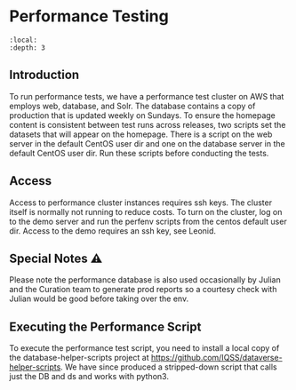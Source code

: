 # Performance Testing

```{contents} Contents:
:local: 
:depth: 3
```

## Introduction

To run performance tests, we have a performance test cluster on AWS that employs web, database, and Solr. The database contains a copy of production that is updated weekly on Sundays. To ensure the homepage content is consistent between test runs across releases, two scripts set the datasets that will appear on the homepage. There is a script on the web server in the default CentOS user dir and one on the database server in the default CentOS user dir. Run these scripts before conducting the tests. 

## Access

Access to performance cluster instances requires ssh keys. The cluster itself is normally not running to reduce costs. To turn on the cluster, log on to the demo server and run the perfenv scripts from the centos default user dir. Access to the demo requires an ssh key, see Leonid. 

## Special Notes ⚠️ 

Please note the performance database is also used occasionally by Julian and the Curation team to generate prod reports so a courtesy check with Julian would be good before taking over the env.


Executing the Performance Script
--------------------------------
To execute the performance test script, you need to install a local copy of the database-helper-scripts project at <https://github.com/IQSS/dataverse-helper-scripts>. We have since produced a stripped-down script that calls just the DB and ds and works with python3. 
